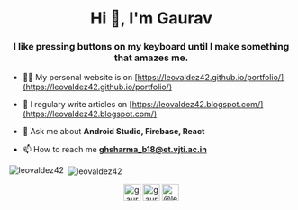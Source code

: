 <h1 align="center">Hi 👋, I'm Gaurav</h1>
<h3 align="center">I like pressing buttons on my keyboard until I make something that amazes me.</h3>

- 👨‍💻 My personal website is on [https://leovaldez42.github.io/portfolio/](https://leovaldez42.github.io/portfolio/)

- 📝 I regulary write articles on [https://leovaldez42.blogspot.com/](https://leovaldez42.blogspot.com/)

- 💬 Ask me about **Android Studio, Firebase, React**

- 📫 How to reach me **ghsharma_b18@et.vjti.ac.in**

<p><img align="left" src="https://github-readme-stats.vercel.app/api/top-langs/?username=leovaldez42&layout=compact&hide=html" alt="leovaldez42" /></p>

<p>&nbsp;<img align="center" src="https://github-readme-stats.vercel.app/api?username=leovaldez42&show_icons=true" alt="leovaldez42" /></p>

<p align="center">
<a href="https://twitter.com/gaurav_sharma42" target="blank"><img align="center" src="https://cdn.jsdelivr.net/npm/simple-icons@3.0.1/icons/twitter.svg" alt="gaurav_sharma42" height="30" width="30" /></a>
<a href="https://linkedin.com/in/gaurav-sharma42" target="blank"><img align="center" src="https://cdn.jsdelivr.net/npm/simple-icons@3.0.1/icons/linkedin.svg" alt="gaurav-sharma42" height="30" width="30" /></a>
<a href="https://medium.com/@leovaldez42" target="blank"><img align="center" src="https://cdn.jsdelivr.net/npm/simple-icons@3.0.1/icons/medium.svg" alt="@leo4fun.4" height="30" width="30" /></a>
</p>
